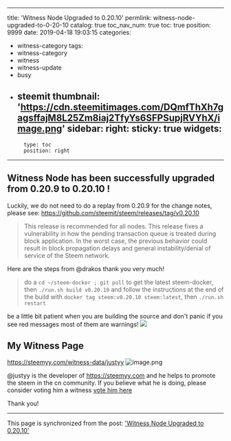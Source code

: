 
---
title: 'Witness Node Upgraded to 0.20.10'
permlink: witness-node-upgraded-to-0-20-10
catalog: true
toc_nav_num: true
toc: true
position: 9999
date: 2019-04-18 19:03:15
categories:
- witness-category
tags:
- witness-category
- witness
- witness-update
- busy
- steemit
thumbnail: 'https://cdn.steemitimages.com/DQmfThXh7gagsffajM8L25Zm8iaj2TfyYs6SFPSupjRVYhX/image.png'
sidebar:
    right:
        sticky: true
widgets:
    -
        type: toc
        position: right
---


## Witness Node has been successfully upgraded from 0.20.9 to 0.20.10 !
Luckily, we do not need to do a replay from 0.20.9 for the change notes, please see: https://github.com/steemit/steem/releases/tag/v0.20.10 
> This release is recommended for all nodes.
> This release fixes a vulnerability in how the pending transaction queue is treated during block application. In the worst case, the previous behavior could result in block propagation delays and general instability/denial of service of the Steem network.

Here are the steps from @drakos thank you very much!
> do a `cd ~/steem-docker ; git pull` to get the latest steem-docker, then `./run.sh build v0.20.10` and follow the instructions at the end of the build with `docker tag steem:v0.20.10 steem:latest`, then `./run.sh restart`

be a little bit patient when you are building the source and don't panic if you see red messages most of them are warnings!
![](https://cdn.steemitimages.com/DQmfThXh7gagsffajM8L25Zm8iaj2TfyYs6SFPSupjRVYhX/image.png)

## My Witness Page
https://steemyy.com/witness-data/justyy
![image.png](https://ipfs.busy.org/ipfs/Qmeiu2a1Z5GZQjzsX2dtKuuwu8SgeeiGyVv7ivFQkV4ksj)

@justyy is the developer of https://steemyy.com and he helps to promote the steem in the cn community. If you believe what he is doing, please consider voting him a witness [vote him here](https://steemconnect.com/sign/account_witness_vote?approve=1&witness=justyy)

Thank you!

- - -

This page is synchronized from the post: ['Witness Node Upgraded to 0.20.10'](https://steemit.com/@justyy/witness-node-upgraded-to-0-20-10)
